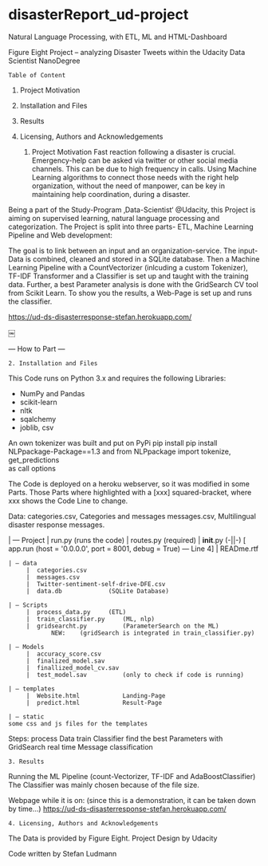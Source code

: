 # disasterReport_ud-project
Natural Language Processing, with ETL, ML and HTML-Dashboard

Figure Eight Project – analyzing Disaster Tweets
within the Udacity Data Scientist NanoDegree


	Table of Content
1. Project Motivation
2. Installation and Files
3. Results
4. Licensing, Authors and Acknowledgements


	1. Project Motivation
Fast reaction following a disaster is crucial. Emergency-help can be asked via twitter or other social media channels. This can be due to high frequency in calls. Using Machine Learning algorithms to connect those needs with the right help organization, without the need of manpower, can be key in maintaining help coordination, during a disaster. 

Being a part of the Study-Program ‚Data-Scientist‘ @Udacity, this Project is aiming on supervised learning, natural language processing and categorization.
The Project is split into three parts- ETL, Machine Learning Pipeline and Web development:

The goal is to link between an input and an organization-service. The input-Data is combined, cleaned and stored in a SQLite database.
Then a Machine Learning Pipeline with a CountVectorizer (inlcuding a custom Tokenizer), TF-IDF Transformer and a Classifier is set up and taught with the training data. Further, a best Parameter analysis is done with the GridSearch CV tool from Scikit Learn.
To show you the results, a Web-Page is set up and runs the classifier. 

https://ud-ds-disasterresponse-stefan.herokuapp.com/

￼


— How to Part — 

	2. Installation and Files
This Code runs on Python 3.x and requires the following Libraries:
- NumPy and Pandas
- scikit-learn
- nltk
- sqalchemy
- joblib, csv

An own tokenizer was built and put on PyPi
	pip install pip install NLPpackage-Package==1.3
and	from NLPpackage import tokenize, get_predictions 		
		as call options


The Code is deployed on a heroku webserver, so it was modified in some Parts. Those Parts where highlighted with a [xxx] squared-bracket, where xxx shows the Code Line to change.



Data:
categories.csv, Categories and messages
messages.csv, Multilingual disaster response messages.
	

| — Project
    |  run.py 	(runs the code)
    |  routes.py	(required)
    |  __init__.py	(-||-)			[ app.run (host = '0.0.0.0', port = 8001, debug = True) — Line 4]
    |  READme.rtf

    | — data
         |  categories.csv
         |  messages.csv
         |  Twitter-sentiment-self-drive-DFE.csv
         |  data.db				(SQLite Database)

    | — Scripts
         |  process_data.py		(ETL)
         |  train_classifier.py		(ML, nlp)
         |  gridsearcht.py			(ParameterSearch on the ML)
				NEW:	(gridSearch is integrated in train_classifier.py)	

    | — Models
         |  accuracy_score.csv
         |  finalized_model.sav	
         |  finallized_model_cv.sav
         |  test_model.sav			(only to check if code is running)

    | — templates
         |  Website.html			Landing-Page
         |  predict.html			Result-Page

    | — static
	some css and js files for the templates



 Steps:
	process Data
	train Classifier
		find the best Parameters with GridSearch
	real time Message classification


	3. Results
Running the ML Pipeline (count-Vectorizer, TF-IDF and AdaBoostClassifier)
The Classifier was mainly chosen because of the file size.



 Webpage while it is on: (since this is a demonstration, it can be taken down by time…) 
	https://ud-ds-disasterresponse-stefan.herokuapp.com/




	4. Licensing, Authors and Acknowledgements
The Data is provided by Figure Eight.
Project Design by Udacity

Code written by Stefan Ludmann

